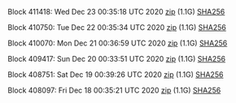 Block 411418: Wed Dec 23 00:35:18 UTC 2020 [zip](https://dash-bootstrap.ams3.digitaloceanspaces.com/testnet/2020-12-23/bootstrap.dat.zip) (1.1G) [SHA256](https://dash-bootstrap.ams3.digitaloceanspaces.com/testnet/2020-12-23/sha256.txt)

Block 410750: Tue Dec 22 00:35:34 UTC 2020 [zip](https://dash-bootstrap.ams3.digitaloceanspaces.com/testnet/2020-12-22/bootstrap.dat.zip) (1.1G) [SHA256](https://dash-bootstrap.ams3.digitaloceanspaces.com/testnet/2020-12-22/sha256.txt)

Block 410070: Mon Dec 21 00:36:59 UTC 2020 [zip](https://dash-bootstrap.ams3.digitaloceanspaces.com/testnet/2020-12-21/bootstrap.dat.zip) (1.1G) [SHA256](https://dash-bootstrap.ams3.digitaloceanspaces.com/testnet/2020-12-21/sha256.txt)

Block 409417: Sun Dec 20 00:33:51 UTC 2020 [zip](https://dash-bootstrap.ams3.digitaloceanspaces.com/testnet/2020-12-20/bootstrap.dat.zip) (1.1G) [SHA256](https://dash-bootstrap.ams3.digitaloceanspaces.com/testnet/2020-12-20/sha256.txt)

Block 408751: Sat Dec 19 00:39:26 UTC 2020 [zip](https://dash-bootstrap.ams3.digitaloceanspaces.com/testnet/2020-12-19/bootstrap.dat.zip) (1.1G) [SHA256](https://dash-bootstrap.ams3.digitaloceanspaces.com/testnet/2020-12-19/sha256.txt)

Block 408097: Fri Dec 18 00:35:21 UTC 2020 [zip](https://dash-bootstrap.ams3.digitaloceanspaces.com/testnet/2020-12-18/bootstrap.dat.zip) (1.1G) [SHA256](https://dash-bootstrap.ams3.digitaloceanspaces.com/testnet/2020-12-18/sha256.txt)
